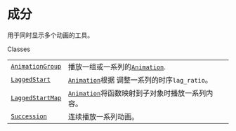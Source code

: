 # 成分

用于同时显示多个动画的工具。

Classes

|||
|-|-|
[`AnimationGroup`]()|播放一组或一系列的[`Animation`]().
[`LaggedStart`]()|[`Animation`]()根据 调整一系列的时序`lag_ratio`。
[`LaggedStartMap`]()|[`Animation`]()将函数映射到子对象时播放一系列内容。
[`Succession`]()|连续播放一系列动画。
